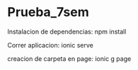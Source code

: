 # Prueba_7sem

Instalacion de dependencias: 
npm install

Correr aplicacion: 
ionic serve

creacion de carpeta en page: ionic g page
